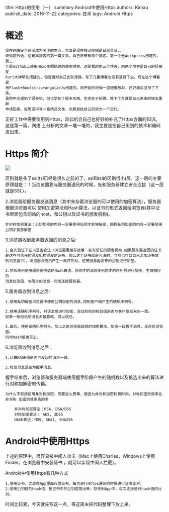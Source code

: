 title: Https的使用（一）
summary:Android中使用Https
authors: Kimxu
publish_date: 2016-11-22
categories: 技术
tags: Android
      Https
      

# 概述

``` 
现在网络安全逐渐成为关注的焦点，尤其是现在移动终端是日渐普及...
说句题外话，这是本博客的第一篇文章，自己原来有两个博客，第一个是Workpress搭建的，第二
个是Github上使用Hexo主题搭建的静态博客。这是我的第三个博客，前两个博客是自己的好朋友
Xuri大神帮忙搭建的，但是当时自己比较浮躁，写了几篇博客也没有坚持下去。现在这个博客是
用Flask+Bootstrap+AngularJs搭建的。刚开始的时候一度想要放弃，还好最后坚持了下来。
虽然中间遇到了很多坑，但也学到了很多东西，生命在于折腾。等下个月就把自己原来的域名重新
申请回来。每周坚持写一篇精品文章，也算是给自己的努力一个交代。
```
正好工作中需要使用到Https，趁此机会自己也好好的补充了Https方面的知识。这是第一篇，网络
上分析的文章一堆一堆的，我主要是把自己用到的技术和编码发出来。

#  Https 简介
![](http://7xotfz.com1.z0.glb.clouddn.com/public/16-11-22/29594127.jpg)

区别就是多了ssl(tsl已经是很久之前的了，ssl和tsl的区别很小)层，这一层的主要原理就是：
1.当浏览器要与服务器通讯的时候，先和服务器建立安全连接（这一层就是SSL）。

2.浏览器给服务器发送消息（其中夹杂着浏览器的可以使用的加密算法），服务器根据浏览器可以
使用加密算法和Hash算法，以证书的形式返回给浏览器(其中证书里面包含网站的host，和公钥以及证书的颁发机构)。

`非对称加密算法：公钥加密的内容一定要使用私钥才能够解密，同理私钥加密的内容一定要使用公钥才能够解密`

3.浏览器收到服务器返回的消息之后:

    1.会先验证下证书是否合法（浏览器里面存放着一些可信任的颁发机构,如果服务器返回的证书
    是这些可信任的颁发机构颁发的证书，那么这个证书就是合法的，当然也可以自己添加证书放
    到浏览器中）。浏览器会随机产生一串序列号，使用服务器发来的公钥进行加密。
    
    2.然后使用使用服务器挑选的Hash算法，将刚才的消息使用刚才的序列号进行加密，生成相应的
    消息校验值，与刚才的消息一同发还给服务器。
5.服务器收到消息之后:

    1.使用私钥解密浏览器中使用公钥加密的消息,得到客户端产生的随机序列号。
    
    2.使用该随机序列号，对该消息进行加密，验证的到的校验值是否与客户端发来的一致。
    如果一致则说明消息未被篡改，可以信任。
    
    3.最后，使用该随机序列号，加上之前浏览器选择的加密算法，加密一段握手消息，发还给浏览器。
    同时Hash值也带上。
6.浏览器收到消息之后：

    1.计算HASH值是否与发回的消息一致。
    
    2.检查消息是否为握手消息。
握手结束后，浏览器和服务器端使用握手阶段产生的随机数以及挑选出来的算法进行对称加解密的传输。

`为什么不直接使用非对称加密，而要这么费事，是因为非对称加密耗费时间，对称加密的效率比非对称
加密的效率高的多`
```
    非对称加密算法：RSA, DSA/DSS
    对称加密算法： AES, 3DES
    HASH算法：MD5, SHA1, SHA256
```

# Android中使用Https

上述的原理中，很容易被中间人攻击（Mac上使用Charles，Windows上使用Finder。在浏览器中安装证书
，就可以实现中间人拦截）。

Android中使用Https有几种方式

    1.使用证书，之后在App里面存放证书，每次进行Https通讯的时候进行证书比对。
    2.使用公钥链的Hash值，把证书中的公钥提取出来，存放到App中，每次连接进行hash值的比对。

时间比较紧，今天就先写这一点，等这周末把代码整理下放上来。